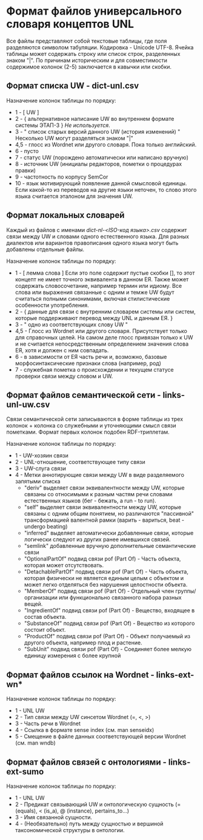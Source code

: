 Формат файлов универсального словаря концептов UNL
==================================================

Все файлы представляют собой текстовые таблицы, где поля разделяются символом табуляции. Кодировка - Unicode UTF-8. 
Ячейка таблицы может содержать строку или список строк, разделенных знаком "|".
По причинам историческим и для совместимости содержимое колонок (2-5) заключается в кавычки или скобки.

Формат списка UW - dict-unl.csv
-------------------------------

Назначение колонок таблицы по порядку:
- 1 - \[ UW \]
- 2 - { альтернативное написание UW во внутреннем формате системы ЭТАП-3 } *Не используется*. 
- 3 - " список старых версий данного UW (история изменений) " Несколько UW могут разделяться знаком "|"
- 4,5 - глосс из Wordnet или другого словаря. Пока только английский. 
- 6 - пусто 
- 7 - статус UW (порождено автоматически или написано вручную) 
- 8 - источник UW (инициалы редакторов, пометки о процедурах правки) 
- 9 - частотность по корпусу SemCor 
- 10 - язык мотивирующий появление данной смысловой единицы. Если какой-то из переводов на другие языки неточен, то слово этого языка считается эталоном для значения UW. 


Формат локальных словарей
-------------------------

Каждый из файлов с именами *dict-nl-\<ISO-код языка\>.csv* содержит связи между UW и словами одного естественного языка. Для разных диалектов или вариантов правописания одного языка могут быть добавлены отдельные файлы.

Назначение колонок таблицы по порядку: 
- 1 - \[ лемма слова \] Если это поле содержит пустые скобки [], то этот концепт не имеет точного эквивалента в данном ЕЯ. Также может содержать словосочетание, например термин или идиому. Все слова или выражения связанные с одним и темже UW будут считаться полными синонимами, включая стилистические особенности употребления. 
- 2 - { данные для связи с внутренним словарем системы или систем, которые поддерживают перевод между UNL и данным ЕЯ. }
- 3 - " одно из соответствующих слову UW " 
- 4,5 - Глосс из Wordnet или другого словаря. Присутствует только для справочных целей. На самом деле глосс привязан только к UW и не считается непосредственным определением значения слова ЕЯ, хотя и должен с ним совпадать. 
- 6 - в зависимости от ЕЯ часть речи и, возможно, базовые морфосинтаксические признаки слова (например, род) 
- 7 - служебная пометка о происхождении и текущем статусе проверки связи между словом и UW.


Формат файлов семантической сети - links-unl-uw.csv
---------------------------------------------------

Связи семантической сети записываются в форме таблицы из трех колонок + колонка со служебными и уточняющими смысл связи пометками. Формат первых колонок подобен RDF-триплетам.

Назначение колонок таблицы по порядку:
- 1 - UW-хозяин связи
- 2 - UNL-отношение, соответствующее типу связи
- 3 - UW-слуга связи
- 4 - Метки аннотирующие связи между UW в виде разделяемого запятыми списка
   * "deriv" выделяет связи эквивалентности между UW, которые связаны со относимыми к разным частям речи словами естественных языков (бег - бежать, a run - to run).
   * "self" выделяет связи эквивалентности между UW, которые связаны с одним общим понятием, но различаются "пассивной" трансформацией валентной рамки (варить - вариться, beat - undergo beating) 
   * "inferred" выделяет автоматически добавленные связи, которые логически следуют из других ранее имевшихся связей.
   * "semlink" добавленные вручную дополнительные семантические связи 
   * "OptionalPartOf" подвид связи pof (Part Of) - Часть объекта, которая может отсутствовать.
   * "DetachablePartOf" подвид связи pof (Part Of) - Часть объекта, которая физически не является единым целым с объектом и может легко отделяться без нарушения целостности объекта.
   * "MemberOf" подвид связи pof (Part Of) - Отдельный член группы/организации или функционально связанного набора разных вещей.
   * "IngredientOf" подвид связи pof (Part Of) - Вещество, входящее в состав объекта.
   * "SubstanceOf" подвид связи pof (Part Of) - Вещество из которого состоит объект.
   * "ProductOf" подвид связи pof (Part Of) - Объект получаемый из другого объекта, например плод и растение.
   * "SubUnit" подвид связи pof (Part Of) - Соединяет более мелкую единицу измерения с более крупной


Формат файлов ссылок на Wordnet - links-ext-wn*
-----------------------------------------------

Назначение колонок таблицы по порядку:
- 1 - UNL UW
- 2 - Тип связи между UW синсетом Wordnet (=, <, >)
- 3 - Часть речи в Wordnet
- 4 - Ссылка в формате sense index (см. man senseidx)
- 5 - Смещение в файле данных соответствующей версии Wordnet (см. man wndb)


Формат файлов связей с онтологиями - links-ext-sumo
---------------------------------------------------

Назначение колонок таблицы по порядку:
- 1 - UNL UW
- 2 - Предикат связывающий UW и онтологическую сущность (= (equals), < (is_a), @ (instance), pertains_to...)
- 3 - Имя связанной сущности.
- 4 - (Необязательно) путь между сущностью и вершиной таксономической структуры в онтологии.

